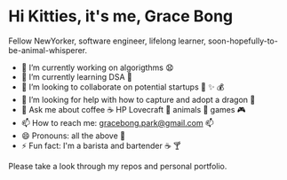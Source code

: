 # Hi Kitties, it's me, Grace Bong

Fellow NewYorker, software engineer, lifelong learner, soon-hopefully-to-be-animal-whisperer.


- 🔭 I’m currently working on algorigthms :anguished:
- 🌱 I’m currently learning DSA :school_satchel:
- 👯 I’m looking to collaborate on potential startups :briefcase: :sparkles: :moneybag:
- 🤔 I’m looking for help with how to capture and adopt a dragon :dragon:
- 💬 Ask me about coffee :coffee: HP Lovecraft :ghost: animals :tiger: games :video_game:
- 📫 How to reach me: gracebong.park@gmail.com :mailbox:
- 😄 Pronouns: all the above :couple:
- ⚡ Fun fact: I'm a barista and bartender :coffee: :cocktail:

Please take a look through my repos and personal portfolio.
